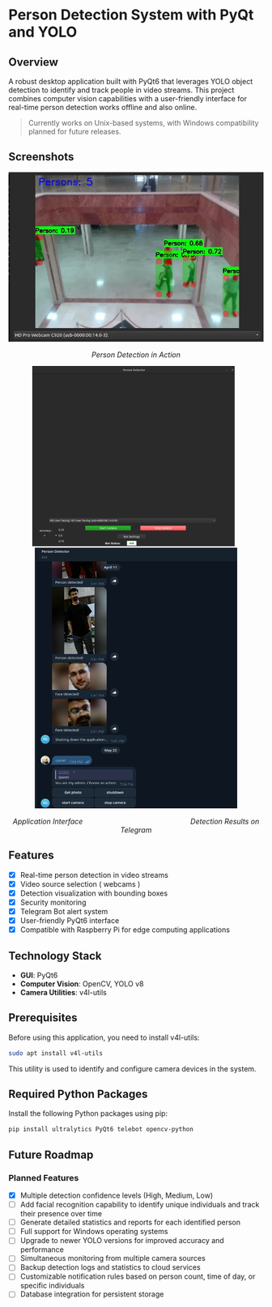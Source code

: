 # Person Detection System with PyQt and YOLO

## Overview
A robust desktop application built with PyQt6 that leverages YOLO object detection to identify and track people in video streams. This project combines computer vision capabilities with a user-friendly interface for real-time person detection works offline and also online.
> Currently works on Unix-based systems, with Windows compatibility planned for future releases.

## Screenshots

<div align="center">
    <img src="images/1.png" alt="Application Interface" width="600"/>
    <p><em>Person Detection in Action</em></p>
</div>

<div align="center">
    <img src="images/2.png" alt="Person Detection in Action" width="400" style="display: inline-block; margin-right: 10px;"/>
    <img src="images/3.png" alt="Detection Results" width="400" style="display: inline-block;"/>
    <br>
    <p><em>Application Interface &nbsp;&nbsp;&nbsp;&nbsp;&nbsp;&nbsp;&nbsp;&nbsp;&nbsp;&nbsp;&nbsp;&nbsp;&nbsp;&nbsp;&nbsp;&nbsp;&nbsp;&nbsp;&nbsp;&nbsp;&nbsp;&nbsp;&nbsp;&nbsp;&nbsp;&nbsp;&nbsp;&nbsp;&nbsp;&nbsp;&nbsp;&nbsp;&nbsp;&nbsp;&nbsp;&nbsp;&nbsp;&nbsp;&nbsp;&nbsp;&nbsp;&nbsp;&nbsp;&nbsp;&nbsp;&nbsp;&nbsp;&nbsp;&nbsp;&nbsp;&nbsp;&nbsp; Detection Results on Telegram</em></p>
</div>


## Features
- [x] Real-time person detection in video streams
- [x] Video source selection ( webcams )
- [x] Detection visualization with bounding boxes
- [x] Security monitoring
- [x] Telegram Bot alert system
- [x] User-friendly PyQt6 interface
- [x] Compatible with Raspberry Pi for edge computing applications

## Technology Stack
- **GUI**: PyQt6
- **Computer Vision**: OpenCV, YOLO v8
- **Camera Utilities**: v4l-utils

## Prerequisites
Before using this application, you need to install v4l-utils:
```bash
sudo apt install v4l-utils
```
This utility is used to identify and configure camera devices in the system.

## Required Python Packages
Install the following Python packages using pip:
```bash
pip install ultralytics PyQt6 telebot opencv-python
```

## Future Roadmap
### Planned Features
- [x] Multiple detection confidence levels (High, Medium, Low)
- [ ] Add facial recognition capability to identify unique individuals and track their presence over time
- [ ] Generate detailed statistics and reports for each identified person
- [ ] Full support for Windows operating systems
- [ ] Upgrade to newer YOLO versions for improved accuracy and performance
- [ ] Simultaneous monitoring from multiple camera sources
- [ ] Backup detection logs and statistics to cloud services
- [ ] Customizable notification rules based on person count, time of day, or specific individuals
- [ ] Database integration for persistent storage
